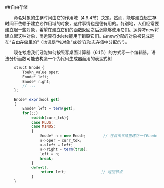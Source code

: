 ##自由存储

&emsp;&emsp;命名对象的生存时间由它的作用域（4.9.4节）决定。然而，能够建立起生存时间不依赖于建立它作用域的对象，这件事情也是很有用的。特别地，人们经常要建立起一些对象，希望在建立它们的函数返回之后还能够使用它们。运算符new将建立起这种对象，而运算符delete能用于销毁它们。由new分配的对象被说成是在“自由存储里的”（也说是“堆对象”或者“在动态存储中分配的”）。

&emsp;&emsp;现在考虑我们可能如何按照写桌面计算器（6.1节）的方式写一个编辑器。语法分析函数可能去构造一个为代码生成器而用的表达式树

```javascript
    struct Enode {
        Toekn_value oper;
        Enode* left;
        Enode* right;
        // ...
    };
    
    Enode* expr(bool get)
    {
        Enode* left = term(get);
        for(;;)
            switch(curr_tok){
            case PLUS:
            case MINUS:
            {
                Enode* n = new Enode;        // 在自由存储里建立一个Enode
                n->oper = curr_tok;
                n->left = left;
                n->right = term(true);
                left = n;
                break;
            }
            default:
                return left;                // 返回节点
            }
    }
```

